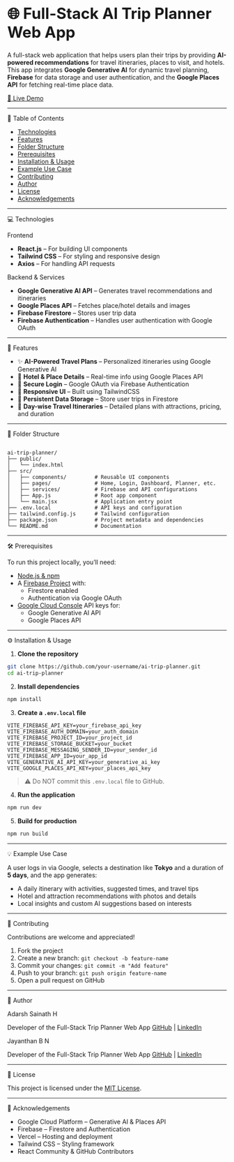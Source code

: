 <h1 style="font-size: 2.5em;">🌐 Full-Stack AI Trip Planner Web App</h1>

A full-stack web application that helps users plan their trips by providing **AI-powered recommendations** for travel itineraries, places to visit, and hotels. This app integrates **Google Generative AI** for dynamic travel planning, **Firebase** for data storage and user authentication, and the **Google Places API** for fetching real-time place data.

[🚀 Live Demo](https://ai-trip-web-seven.vercel.app/)

---

 📌 Table of Contents

- [Technologies](#Technologies)
- [Features](#features)
- [Folder Structure](#folder-structure)
- [Prerequisites](#prerequisites)
- [Installation & Usage](#installation--usage)
- [Example Use Case](#example-use-case)
- [Contributing](#contributing)
- [Author](#author)
- [License](#license)
- [Acknowledgements](#acknowledgements)

---

 💻 Technologies

 Frontend

- **React.js** – For building UI components
- **Tailwind CSS** – For styling and responsive design
- **Axios** – For handling API requests

 Backend & Services

- **Google Generative AI API** – Generates travel recommendations and itineraries
- **Google Places API** – Fetches place/hotel details and images
- **Firebase Firestore** – Stores user trip data
- **Firebase Authentication** – Handles user authentication with Google OAuth

---

 🚀 Features

- ✨ **AI-Powered Travel Plans** – Personalized itineraries using Google Generative AI
- 🏨 **Hotel & Place Details** – Real-time info using Google Places API
- 🔐 **Secure Login** – Google OAuth via Firebase Authentication
- 📱 **Responsive UI** – Built using TailwindCSS
- 💾 **Persistent Data Storage** – Store user trips in Firestore
- 📅 **Day-wise Travel Itineraries** – Detailed plans with attractions, pricing, and duration

---

 📁 Folder Structure

```

ai-trip-planner/
├── public/
│   └── index.html
├── src/
│   ├── components/         # Reusable UI components
│   ├── pages/              # Home, Login, Dashboard, Planner, etc.
│   ├── services/           # Firebase and API configurations
│   ├── App.js              # Root app component
│   └── main.jsx            # Application entry point
├── .env.local              # API keys and configuration
├── tailwind.config.js      # Tailwind configuration
├── package.json            # Project metadata and dependencies
└── README.md               # Documentation

````

---

 🛠️ Prerequisites

To run this project locally, you’ll need:

- [Node.js & npm](https://nodejs.org)
- A [Firebase Project](https://firebase.google.com) with:
  - Firestore enabled
  - Authentication via Google OAuth
- [Google Cloud Console](https://console.cloud.google.com) API keys for:
  - Google Generative AI API
  - Google Places API

---

 ⚙️ Installation & Usage

1. **Clone the repository**

```bash
git clone https://github.com/your-username/ai-trip-planner.git
cd ai-trip-planner
````

2. **Install dependencies**

```bash
npm install
```

3. **Create a `.env.local` file**

```env
VITE_FIREBASE_API_KEY=your_firebase_api_key
VITE_FIREBASE_AUTH_DOMAIN=your_auth_domain
VITE_FIREBASE_PROJECT_ID=your_project_id
VITE_FIREBASE_STORAGE_BUCKET=your_bucket
VITE_FIREBASE_MESSAGING_SENDER_ID=your_sender_id
VITE_FIREBASE_APP_ID=your_app_id
VITE_GENERATIVE_AI_API_KEY=your_generative_ai_key
VITE_GOOGLE_PLACES_API_KEY=your_places_api_key
```

> ⚠️ Do NOT commit this `.env.local` file to GitHub.

4. **Run the application**

```bash
npm run dev
```

5. **Build for production**

```bash
npm run build
```

---

 💡 Example Use Case

A user logs in via Google, selects a destination like **Tokyo** and a duration of **5 days**, and the app generates:

* A daily itinerary with activities, suggested times, and travel tips
* Hotel and attraction recommendations with photos and details
* Local insights and custom AI suggestions based on interests

---
 🤝 Contributing

Contributions are welcome and appreciated!

1. Fork the project
2. Create a new branch: `git checkout -b feature-name`
3. Commit your changes: `git commit -m "Add feature"`
4. Push to your branch: `git push origin feature-name`
5. Open a pull request on GitHub

---

 👤 Author

 Adarsh Sainath H

Developer of the Full-Stack Trip Planner Web App
[GitHub](https://github.com/Adarash13) | [LinkedIn](https://www.linkedin.com/in/adarsh-sainath-h-26baa5307/)

 Jayanthan B N

Developer of the Full-Stack Trip Planner Web App
[GitHub](https://github.com/Jayanthan23) | [LinkedIn](https://www.linkedin.com/in/jayanthan-b-n-792949276/)

---

 📄 License

This project is licensed under the [MIT License](LICENSE).

---

 🙏 Acknowledgements

* Google Cloud Platform – Generative AI & Places API
* Firebase – Firestore and Authentication
* Vercel – Hosting and deployment
* Tailwind CSS – Styling framework
* React Community & GitHub Contributors
